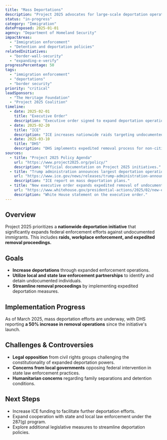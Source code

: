 ```yaml
---
title: "Mass Deportations"
description: "Project 2025 advocates for large-scale deportation operations targeting undocumented immigrants."
status: "in-progress"
category: "Immigration"
dateProposed: 2025-01-01
agency: "Department of Homeland Security"
impactAreas:
  - "Immigration enforcement"
  - "Detention and deportation policies"
relatedInitiatives:
  - "border-wall-security"
  - "expanding-e-verify"
progressPercentage: 50
tags:
  - "immigration enforcement"
  - "deportations"
  - "border security"
priority: "critical"
leadSponsors:
  - "The Heritage Foundation"
  - "Project 2025 Coalition"
timeline:
  - date: 2025-02-01
    title: "Executive Order"
    description: "Executive order signed to expand deportation operations."
  - date: 2025-02-20
    title: "ICE"
    description: "ICE increases nationwide raids targeting undocumented individuals."
  - date: 2025-03-10
    title: "DHS"
    description: "DHS implements expedited removal process for non-citizens."
sources:
  - title: "Project 2025 Policy Agenda"
    url: "https://www.project2025.org/policy/"
    description: "Official documentation on Project 2025 initiatives."
  - title: "Trump administration announces largest deportation operation in history"
    url: "https://www.ice.gov/news/releases/trump-administration-announces-largest-deportation-operation"
    description: "ICE report on mass deportation plans."
  - title: "New executive order expands expedited removal of undocumented immigrants"
    url: "https://www.whitehouse.gov/presidential-actions/2025/02/new-executive-order-expands-expedited-removal/"
    description: "White House statement on the executive order."
---
```


## Overview
Project 2025 prioritizes a **nationwide deportation initiative** that significantly expands federal enforcement efforts against undocumented immigrants. This includes **raids, workplace enforcement, and expedited removal proceedings.**

## Goals
- **Increase deportations** through expanded enforcement operations.
- **Utilize local and state law enforcement partnerships** to identify and detain undocumented individuals.
- **Streamline removal proceedings** by implementing expedited deportation measures.

## Implementation Progress
As of March 2025, mass deportation efforts are underway, with DHS reporting **a 50% increase in removal operations** since the initiative's launch.

## Challenges & Controversies
- **Legal opposition** from civil rights groups challenging the constitutionality of expanded deportation powers.
- **Concerns from local governments** opposing federal intervention in state law enforcement practices.
- **Humanitarian concerns** regarding family separations and detention conditions.

## Next Steps
- Increase ICE funding to facilitate further deportation efforts.
- Expand cooperation with state and local law enforcement under the 287(g) program.
- Explore additional legislative measures to streamline deportation policies.
